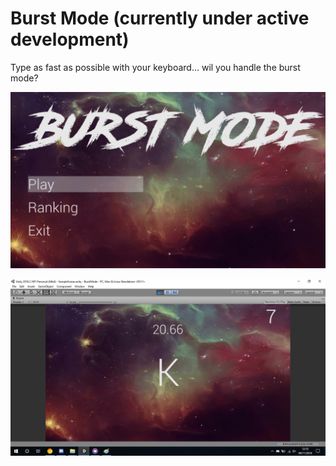 # Burst Mode (currently under active development)

Type as fast as possible with your keyboard... wil you handle the burst mode?

![Menu](https://github.com/clayettet/burst-mode/blob/master/previ_menu.png)

![Game](https://github.com/clayettet/burst-mode/blob/master/previ_game.png)


